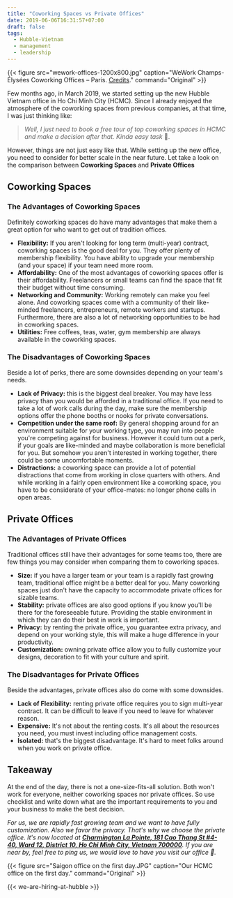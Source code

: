 ```yaml
---
title: "Coworking Spaces vs Private Offices"
date: 2019-06-06T16:31:57+07:00
draft: false
tags:
  - Hubble-Vietnam
  - management
  - leadership
---
```


{{< figure
src="wework-offices-1200x800.jpg"
caption="WeWork Champs-Élysées Coworking Offices – Paris. [Credits](https://officesnapshots.com/2018/08/06/wework-champs-elysees-coworking-offices-paris/)."
command="Original" >}}

Few months ago, in March 2019, we started setting up the new Hubble Vietnam office in Ho Chi Minh City (HCMC). Since I already enjoyed the atmosphere of the coworking spaces from previous companies, at that time, I was just thinking like:

> _Well, I just need to book a free tour of top coworking spaces in HCMC and make a decision after that. Kinda easy task_ :thinking:.

However, things are not just easy like that. While setting up the new office, you need to consider for better scale in the near future. Let take a look on the comparison between **Coworking Spaces** and **Private Offices**

## Coworking Spaces

### The Advantages of Coworking Spaces

Definitely coworking spaces do have many advantages that make them a great option for who want to get out of tradition offices.

* **Flexibility:** If you aren't looking for long term (multi-year) contract, coworking spaces is the good deal for you. They offer plenty of membership flexibility. You have ability to upgrade your membership (and your space) if your team need more room.
* **Affordability:** One of the most advantages of coworking spaces offer is their affordability. Freelancers or small teams can find the space that fit their budget without time consuming.
* **Networking and Community:** Working remotely can make you feel alone. And coworking spaces come with a community of their like-minded freelancers, entrepreneurs, remote workers and startups. Furthermore, there are also a lot of networking opportunities to be had in coworking spaces.
* **Utilities:** Free coffees, teas, water, gym membership are always available in the coworking spaces.

### The Disadvantages of Coworking Spaces

Beside a lot of perks, there are some downsides depending on your team's needs.

* **Lack of Privacy:** this is the biggest deal breaker. You may have less privacy than you would be afforded in a traditional office. If you need to take a lot of work calls during the day, make sure the membership options offer the phone booths or nooks for private conversations.
* **Competition under the same roof:** By general shopping around for an environment suitable for your working type, you may run into people you're competing against for business. However it could turn out a perk, if your goals are like-minded and maybe collaboration is more beneficial for you. But somehow you aren't interested in working together, there could be some uncomfortable moments.
* **Distractions:** a coworking space can provide a lot of potential distractions that come from working in close quarters with others. And while working in a fairly open environment like a coworking space, you have to be considerate of your office-mates: no longer phone calls in open areas.

## Private Offices

### The Advantages of Private Offices

Traditional offices still have their advantages for some teams too, there are few things you may consider when comparing them to coworking spaces.

* **Size:** if you have a larger team or your team is a rapidly fast growing team, traditional office might be a better deal for you. Many coworking spaces just don't have the capacity to accommodate private offices for sizable teams.
* **Stability:** private offices are also good options if you know you'll be there for the foreseeable future. Providing the stable environment in which they can do their best in work is important.
* **Privacy:** by renting the private office, you guarantee extra privacy, and depend on your working style, this will make a huge difference in your productivity.
* **Customization:** owning private office allow you to fully customize your designs, decoration to fit with your culture and spirit.

### The Disadvantages for Private Offices

Beside the advantages, private offices also do come with some downsides.

* **Lack of Flexibility:** renting private office requires you to sign multi-year contract. It can be difficult to leave if you need to leave for whatever reason.
* **Expensive:** It's not about the renting costs. It's all about the resources you need, you must invest including office management costs.
* **Isolated:** that's the biggest disadvantage. It's hard to meet folks around when you work on private office.

## Takeaway

At the end of the day, there is not a one-size-fits-all solution. Both won't work for everyone, neither coworking spaces nor private offices. So use checklist and write down what are the important requirements to you and your business to make the best decision.

_For us, we are rapidly fast growing team and we want to have fully customization. Also we favor the privacy. That's why we choose the private office. It's now located at **[Charmington La Pointe, 181 Cao Thang St #4-40, Ward 12, District 10, Ho Chi Minh City, Vietnam 700000](https://goo.gl/maps/JtmJdEhBibM2)**. If you are near by, feel free to ping us, we would love to have you visit our office :wave:._

{{< figure
src="Saigon office on the first day.JPG"
caption="Our HCMC office on the first day."
command="Original" >}}

{{< we-are-hiring-at-hubble >}}
